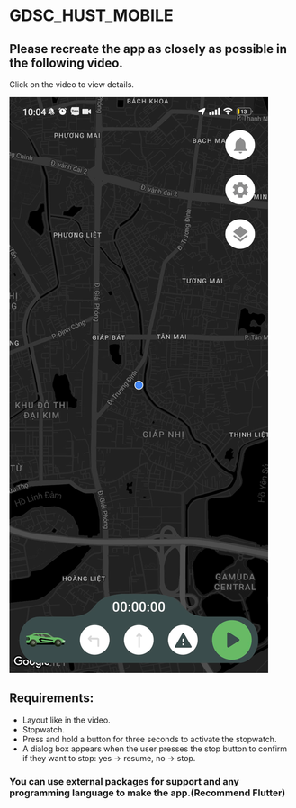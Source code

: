 # GDSC_HUST_MOBILE

## Please recreate the app as closely as possible in the following video.

Click on the video to view details.

[![challenge](thumbnail.jpg)](challenge.mp4)


## Requirements:
 - Layout like in the video.
 - Stopwatch.
 - Press and hold a button for three seconds to activate the stopwatch.
 - A dialog box appears when the user presses the stop button to confirm if they want to stop: yes -> resume, no -> stop.

### You can use external packages for support and any programming language to make the app.(Recommend Flutter)
